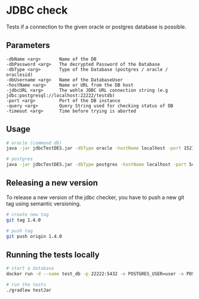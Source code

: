 # JDBC check

Tests if a connection to the given oracle or postgres database is possible.

## Parameters
```
-dbName <arg>       Name of the DB
-dbPassword <arg>   The decrypted Password of the Database
-dbType <arg>       Type of the Database (postgres / oracle / oraclesid)
-dbUsername <arg>   Name of the DatabaseUser
-hostName <arg>     Name or URL from the DB host
-jdbcURL <arg>      The wohle JDBC URL connection string (e.g jdbc:postgresql://localhost:22222/testdb)
-port <arg>         Port of the DB instance
-query <arg>        Query String used for checking status of DB
-timeout <arg>      Time before trying is aborted
```

## Usage
``` bash
# oracle (command db)
java -jar jdbcTestDES.jar -dbType oracle -hostName localhost -port 1521 -dbName testDB -dbUsername command -dbPassword command -timeout 300 -query 'select 'X' from stfsys_sw_unit'

# postgres
java -jar jdbcTestDES.jar -dbType postgres -hostName localhost -port 5432 -dbName testDB -dbUsername command -dbPassword command -timeout 300 -query 'select 1'
```

## Releasing a new version
To release a new version of the jdbc checker, you have to push a new git tag using semantic versioning.

``` bash
# create new tag
git tag 1.4.0

# push tag
git push origin 1.4.0
```

## Running the tests locally
``` bash
# start a database
docker run -d --name test_db -p 22222:5432 -e POSTGRES_USER=user -e POSTGRES_PASSWORD=password -e POSTGRES_DB=testdb postgres:16.1

# run the tests
./gradlew testJar
```
